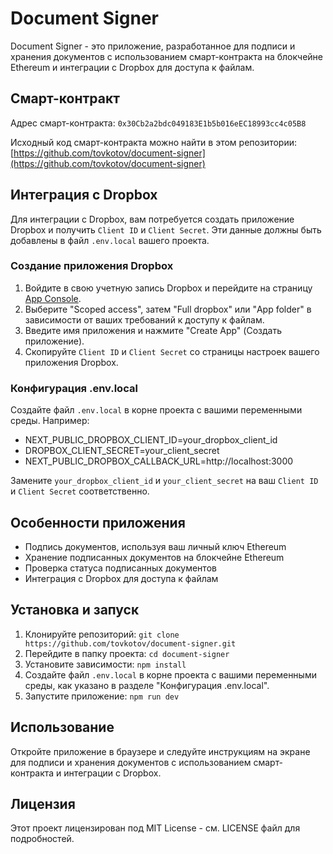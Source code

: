# Document Signer

Document Signer - это приложение, разработанное для подписи и хранения документов с использованием смарт-контракта на блокчейне Ethereum и интеграции с Dropbox для доступа к файлам.

## Смарт-контракт

Адрес смарт-контракта: `0x30Cb2a2bdc049183E1b5b016eEC18993cc4c05B8`

Исходный код смарт-контракта можно найти в этом репозитории: [https://github.com/tovkotov/document-signer](https://github.com/tovkotov/document-signer)

## Интеграция с Dropbox

Для интеграции с Dropbox, вам потребуется создать приложение Dropbox и получить `Client ID` и `Client Secret`. Эти данные должны быть добавлены в файл `.env.local` вашего проекта.

### Создание приложения Dropbox

1. Войдите в свою учетную запись Dropbox и перейдите на страницу [App Console](https://www.dropbox.com/developers/apps/create).
2. Выберите "Scoped access", затем "Full dropbox" или "App folder" в зависимости от ваших требований к доступу к файлам.
3. Введите имя приложения и нажмите "Create App" (Создать приложение).
4. Скопируйте `Client ID` и `Client Secret` со страницы настроек вашего приложения Dropbox.

### Конфигурация .env.local

Создайте файл `.env.local` в корне проекта с вашими переменными среды. Например:

* NEXT_PUBLIC_DROPBOX_CLIENT_ID=your_dropbox_client_id
* DROPBOX_CLIENT_SECRET=your_client_secret
* NEXT_PUBLIC_DROPBOX_CALLBACK_URL=http://localhost:3000


Замените `your_dropbox_client_id` и `your_client_secret` на ваш `Client ID` и `Client Secret` соответственно.

## Особенности приложения

- Подпись документов, используя ваш личный ключ Ethereum
- Хранение подписанных документов на блокчейне Ethereum
- Проверка статуса подписанных документов
- Интеграция с Dropbox для доступа к файлам

## Установка и запуск

1. Клонируйте репозиторий:
``` git clone https://github.com/tovkotov/document-signer.git ```
2. Перейдите в папку проекта:
``` cd document-signer ```
3. Установите зависимости:
``` npm install ```
4. Создайте файл `.env.local` в корне проекта с вашими переменными среды, как указано в разделе "Конфигурация .env.local".
5. Запустите приложение:
``` npm run dev ```

## Использование

Откройте приложение в браузере и следуйте инструкциям на экране для подписи и хранения документов с использованием смарт-контракта и интеграции с Dropbox.

## Лицензия

Этот проект лицензирован под MIT License - см. LICENSE файл для подробностей.